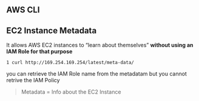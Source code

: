 ## AWS CLI

## EC2 Instance Metadata

It allows AWS EC2 instances to “learn about themselves” **without using an IAM Role for that purpose**

```
1 curl http://169.254.169.254/latest/meta-data/ 
```

you can retrieve the IAM Role name from the metadatam but you cannot retrive the IAM Policy

> Metadata = Info about the EC2 Instance